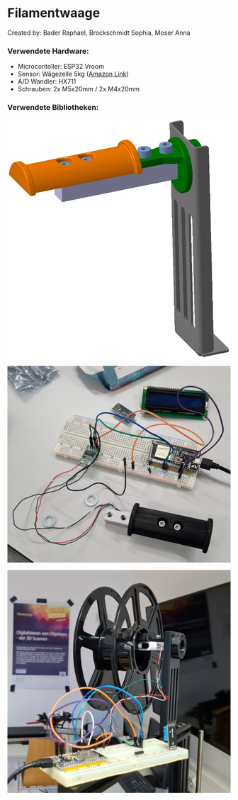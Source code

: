 # Filamentwaage

Created by: Bader Raphael, Brockschmidt Sophia, Moser Anna

### Verwendete Hardware: 

- Microcontoller: ESP32 Vroom
- Sensor: Wägezelle 5kg ([Amazon Link](https://www.amazon.de/dp/B073GWX6J4?ref=ppx_yo2ov_dt_b_product_details&th=1))
- A/D Wandler: HX711
- Schrauben: 2x M5x20mm / 2x M4x20mm


### Verwendete Bibliotheken:

![alt text](https://github.com/raphi2/Filamentwaage/blob/master/Fotos/3D_Konzept.jpg?raw=true)

![alt text](https://github.com/raphi2/Filamentwaage/blob/master/Fotos/Steckbrett.jpg?raw=true)

![alt text](https://github.com/raphi2/Filamentwaage/blob/master/Fotos/Foto_1.jpg?raw=true)
